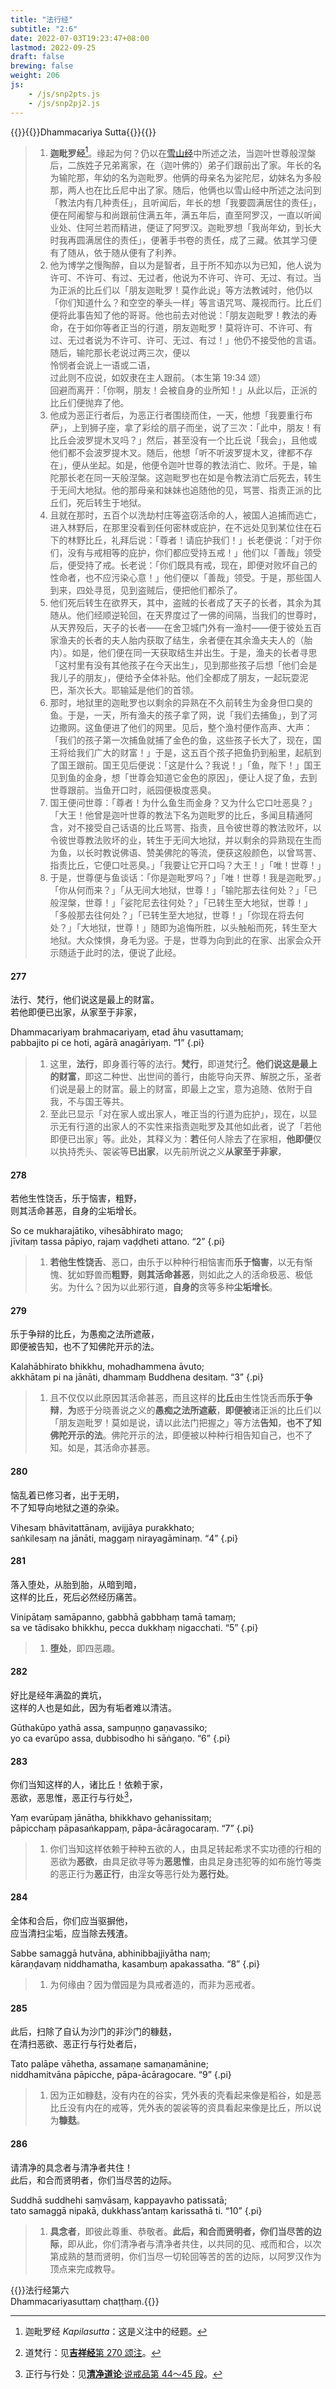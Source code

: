 ```yaml
---
title: "法行经"
subtitle: "2:6"
date: 2022-07-03T19:23:47+08:00
lastmod: 2022-09-25
draft: false
brewing: false
weight: 206
js:
    - /js/snp2pts.js
    - /js/snp2pj2.js
---
```



{{<subtitle>}}{{<suttalink src="snp2.6">}}Dhammacariya Sutta{{</suttalink>}}{{</subtitle>}}

> 1. **迦毗罗经**[^a-1]。缘起为何？仍以在[雪山经](../109/)中所述之法，当迦叶世尊般涅槃后，二族姓子兄弟离家，在（迦叶佛的）弟子们跟前出了家。年长的名为输陀那，年幼的名为迦毗罗。他俩的母亲名为娑陀尼，幼妹名为多般那，两人也在比丘尼中出了家。随后，他俩也以雪山经中所述之法问到「教法内有几种责任」，且听闻后，年长的想「我要圆满居住的责任」，便在阿阇黎与和尚跟前住满五年，满五年后，直至阿罗汉，一直以听闻业处、住阿兰若而精进，便证了阿罗汉。迦毗罗想「我尚年幼，到长大时我再圆满居住的责任」，便著手书卷的责任，成了三藏。依其学习便有了随从，依于随从便有了利养。
> 1. 他为博学之慢陶醉，自以为是智者，且于所不知亦以为已知，他人说为许可、不许可、有过、无过者，他说为不许可、许可、无过、有过。当为正派的比丘们以「朋友迦毗罗！莫作此说」等方法教诫时，他仍以「你们知道什么？和空空的拳头一样」等言语咒骂、蔑视而行。比丘们便将此事告知了他的哥哥。他也前去对他说：「朋友迦毗罗！教法的寿命，在于如你等者正当的行道，朋友迦毗罗！莫将许可、不许可、有过、无过者说为不许可、许可、无过、有过！」他仍不接受他的言语。随后，输陀那长老说过两三次，便以<div>怜悯者会说上一语或二语，<br>过此则不应说，如奴隶在主人跟前。（本生第 19:34 颂）</div>回避而离开：「你啊，朋友！会被自身的业所知！」从此以后，正派的比丘们便抛弃了他。
> 1. 他成为恶正行者后，为恶正行者围绕而住，一天，他想「我要重行布萨」，上到狮子座，拿了彩绘的扇子而坐，说了三次：「此中，朋友！有比丘会波罗提木叉吗？」然后，甚至没有一个比丘说「我会」，且他或他们都不会波罗提木叉。随后，他想「听不听波罗提木叉，律都不存在」，便从坐起。如是，他便令迦叶世尊的教法消亡、败坏。于是，输陀那长老在同一天般涅槃。这迦毗罗也在如是令教法消亡后死去，转生于无间大地狱。他的那母亲和妹妹也追随他的见，骂詈、指责正派的比丘们，死后转生于地狱。
> 1. 且就在那时，五百个以洗劫村庄等盗窃活命的人，被国人追捕而逃亡，进入林野后，在那里没看到任何密林或庇护，在不远处见到某位住在石下的林野比丘，礼拜后说：「尊者！请庇护我们！」长老便说：「对于你们，没有与戒相等的庇护，你们都应受持五戒！」他们以「善哉」领受后，便受持了戒。长老说：「你们既具有戒，现在，即便对败坏自己的性命者，也不应污染心意！」他们便以「善哉」领受。于是，那些国人到来，四处寻觅，见到盗贼后，便把他们都杀了。
> 1. 他们死后转生在欲界天，其中，盗贼的长者成了天子的长者，其余为其随从。他们经顺逆轮回，在天界度过了一佛的间隔，当我们的世尊时，从天界殁后，天子的长者——在舍卫城门外有一渔村——便于彼处五百家渔夫的长者的夫人胎内获取了结生，余者便在其余渔夫夫人的（胎内）。如是，他们便在同一天获取结生并出生。于是，渔夫的长者寻思「这村里有没有其他孩子在今天出生」，见到那些孩子后想「他们会是我儿子的朋友」，便给予全体补贴。他们全都成了朋友，一起玩耍泥巴，渐次长大。耶输延是他们的首领。
> 1. 那时，地狱里的迦毗罗也以剩余的异熟在不久前转生为金身但口臭的鱼。于是，一天，所有渔夫的孩子拿了网，说「我们去捕鱼」，到了河边撒网。这鱼便进了他们的网里。见后，整个渔村便作高声、大声：「我们的孩子第一次捕鱼就捕了金色的鱼，这些孩子长大了，现在，国王将给我们广大的财富！」于是，这五百个孩子把鱼扔到船里，起航到了国王跟前。国王见后便说：「这是什么？我说！」「鱼，陛下！」国王见到鱼的金身，想「世尊会知道它金色的原因」，便让人捉了鱼，去到世尊跟前。当鱼开口时，祇园便极度恶臭。
> 1. 国王便问世尊：「尊者！为什么鱼生而金身？又为什么它口吐恶臭？」「大王！他曾是迦叶世尊的教法下名为迦毗罗的比丘，多闻且精通阿含，对不接受自己话语的比丘骂詈、指责，且令彼世尊的教法败坏，以令彼世尊教法败坏的业，转生于无间大地狱，并以剩余的异熟现在生而为鱼，以长时教说佛语、赞美佛陀的等流，便获这般颜色，以曾骂詈、指责比丘，它便口吐恶臭。」「我要让它开口吗？大王！」「唯！世尊！」
> 1. 于是，世尊便与鱼谈话：「你是迦毗罗吗？」「唯！世尊！我是迦毗罗。」「你从何而来？」「从无间大地狱，世尊！」「输陀那去往何处？」「已般涅槃，世尊！」「娑陀尼去往何处？」「已转生至大地狱，世尊！」「多般那去往何处？」「已转生至大地狱，世尊！」「你现在将去何处？」「大地狱，世尊！」随即为追悔所胜，以头触船而死，转生至大地狱。大众悚惧，身毛为竖。于是，世尊为向到此的在家、出家会众开示随适于此时的法，便说了此经。

[^a-1]: 迦毗罗经 *Kapilasutta*：这是义注中的经题。

#### 277

法行、梵行，他们说这是最上的财富。  
若他即便已出家，从家至于非家，

Dhammacariyaṃ brahmacariyaṃ, etad āhu vasuttamaṃ;  
pabbajito pi ce hoti, agārā anagāriyaṃ. <q>1</q>
{.pi}

> 1. 这里，**法行**，即身善行等的法行。**梵行**，即道梵行[^277-1]。**他们说这是最上的财富**，即这二种世、出世间的善行，由能导向天界、解脱之乐，圣者们说是最上的财富。最上的财富，即最上之宝，意为追随、依附于自我，不与国王等共。
> 1. 至此已显示「对在家人或出家人，唯正当的行道为庇护」，现在，以显示无有行道的出家人的不实性来指责迦毗罗及其他如此者，说了「若他即便已出家」等。此处，其释义为：**若**任何人除去了在家相，**他即便**仅以执持秃头、袈裟等**已出家**，以先前所说之义**从家至于非家**，

[^277-1]: 道梵行：见[**吉祥经**第 270 颂注](../204/#270)。

#### 278

若他生性饶舌，乐于恼害，粗野，  
则其活命甚恶，自身的尘垢增长。

So ce mukharajātiko, vihesābhirato mago;  
jīvitaṃ tassa pāpiyo, rajaṃ vaḍḍheti attano. <q>2</q>
{.pi}

> 1. **若他生性饶舌**、恶口，由乐于以种种行相恼害而**乐于恼害**，以无有惭愧、犹如野兽而**粗野**，**则其活命甚恶**，则如此之人的活命极恶、极低劣。为什么？因为以此邪行道，**自身的**贪等多种**尘垢增长**。

#### 279

乐于争辩的比丘，为愚痴之法所遮蔽，  
即便被告知，也不了知佛陀开示的法。

Kalahābhirato bhikkhu, mohadhammena āvuto;  
akkhātam pi na jānāti, dhammaṃ Buddhena desitaṃ. <q>3</q>
{.pi}

> 1. 且不仅仅以此原因其活命甚恶，而且这样的**比丘**由生性饶舌而**乐于争辩**，**为**惑于分晓善说之义的**愚痴之法所遮蔽**，**即便被**诸正派的比丘们以「朋友迦毗罗！莫如是说，请以此法门把握之」等方法**告知**，**也不了知佛陀开示的法**。佛陀开示的法，即便被以种种行相告知自己，也不了知。如是，其活命亦甚恶。

#### 280

恼乱着已修习者，出于无明，  
不了知导向地狱之道的杂染。

Vihesaṃ bhāvitattānaṃ, avijjāya purakkhato;  
saṅkilesaṃ na jānāti, maggaṃ nirayagāminaṃ. <q>4</q>
{.pi}

#### 281

落入堕处，从胎到胎，从暗到暗，  
这样的比丘，死后必然经历痛苦。

Vinipātaṃ samāpanno, gabbhā gabbhaṃ tamā tamaṃ;  
sa ve tādisako bhikkhu, pecca dukkhaṃ nigacchati. <q>5</q>
{.pi}

> 1. **堕处**，即四恶趣。

#### 282

好比是经年满盈的粪坑，  
这样的人也是如此，因为有垢者难以清洁。

Gūthakūpo yathā assa, sampuṇṇo gaṇavassiko;  
yo ca evarūpo assa, dubbisodho hi sāṅgaṇo. <q>6</q>
{.pi}

#### 283

你们当知这样的人，诸比丘！依赖于家，  
恶欲，恶思惟，恶正行与行处[^283-1]，

Yaṃ evarūpaṃ jānātha, bhikkhavo gehanissitaṃ;  
pāpicchaṃ pāpasaṅkappaṃ, pāpa-ācāragocaraṃ. <q>7</q>
{.pi}

> 1. 你们当知这样依赖于种种五欲的人，由具足转起希求不实功德的行相的恶欲为**恶欲**，由具足欲寻等为**恶思惟**，由具足身违犯等的如布施竹等类的恶正行为**恶正行**，由淫女等恶行处为**恶行处**。

[^283-1]: 正行与行处：见[**清净道论**·说戒品第 44～45 段](/visuddhimagga/01/#44)。

#### 284

全体和合后，你们应当驱摒他，  
应当清扫尘垢，应当除去残渣。

Sabbe samaggā hutvāna, abhinibbajjiyātha naṃ;  
kāraṇḍavaṃ niddhamatha, kasambuṃ apakassatha. <q>8</q>
{.pi}

> 1. 为何缘由？因为僧园是为具戒者造的，而非为恶戒者。

#### 285

此后，扫除了自认为沙门的非沙门的糠麸，  
在清扫恶欲、恶正行与行处者后，

Tato palāpe vāhetha, assamaṇe samaṇamānine;  
niddhamitvāna pāpicche, pāpa-ācāragocare. <q>9</q>
{.pi}

> 1. 因为正如糠麸，没有内在的谷实，凭外表的壳看起来像是稻谷，如是恶比丘没有内在的戒等，凭外表的袈裟等的资具看起来像是比丘，所以说为**糠麸**。

#### 286

请清净的具念者与清净者共住！  
此后，和合而贤明者，你们当尽苦的边际。

Suddhā suddhehi saṃvāsaṃ, kappayavho patissatā;  
tato samaggā nipakā, dukkhass’antaṃ karissathā ti. <q>10</q>
{.pi}

> 1. **具念者**，即彼此尊重、恭敬者。**此后，和合而贤明者，你们当尽苦的边际**，即从此，你们清净者与清净者共住，以共同的见、戒而和合，以次第成熟的慧而贤明，你们当尽一切轮回等苦的苦的边际，以阿罗汉作为顶点来完成教导。


{{<eof>}}法行经第六<br>Dhammacariyasuttaṃ chaṭṭhaṃ.{{</eof>}}